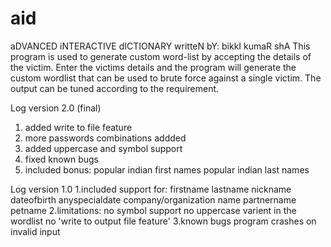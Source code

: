 # aid
aDVANCED iNTERACTIVE dICTIONARY
writteN bY: bikkI kumaR shA
This program is used to generate custom word-list by accepting the details of the victim.
Enter the victims details and the program will generate the custom wordlist that can be used to brute force against a single victim.
The output can be tuned according to the requirement.

Log version 2.0 (final)
1. added write to file feature
2. more passwords combinations addded
3. added uppercase and symbol support
4. fixed known bugs
5. included bonus:
    popular indian first names
    popular indian last names


Log version 1.0
1.included support for:
  firstname
  lastname
  nickname
  dateofbirth
  anyspecialdate
  company/organization name
  partnername
  petname
2.limitations:
  no symbol support
  no uppercase varient in the wordlist
  no 'write to output file feature'
3.known bugs
  program crashes on invalid input
  



